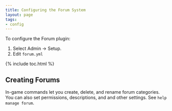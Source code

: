 ```yaml
---
title: Configuring the Forum System
layout: page
tags:
- config
---
```


To configure the Forum plugin:

1. Select Admin -> Setup.
2. Edit `forum.yml`

{% include toc.html %}

## Creating Forums

In-game commands let you create, delete, and rename forum categories.  You can also set permissions, descriptions, and and other settings.  See `help manage forum`.
